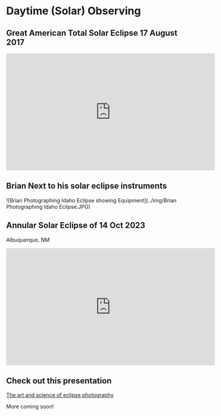 # Daytime (Solar) Observing


## Great American Total Solar Eclipse 17 August 2017 

<iframe width="560" height="315" src="https://www.youtube.com/embed/UA43Nw6DONY?si=d2KhoZ2vMdw1lJgy" title="YouTube video player" frameborder="0" allow="accelerometer; autoplay; clipboard-write; encrypted-media; gyroscope; picture-in-picture; web-share" allowfullscreen></iframe>

## Brian Next to his solar eclipse instruments

![Brian Photographing Idaho Eclipse showing Equipment](../img/Brian Photographing Idaho Eclipse.JPG)

## Annular Solar Eclipse of 14 Oct 2023

Albuquerque, NM


<iframe width="560" height="315" src="https://www.youtube.com/embed/6xMSi-Nru0g?si=LvVRgThxMXyPAV4B" title="YouTube video player" frameborder="0" allow="accelerometer; autoplay; clipboard-write; encrypted-media; gyroscope; picture-in-picture; web-share" allowfullscreen></iframe>


## Check out this presentation 

[The art and science of eclipse photography](https://www.dropbox.com/scl/fi/ase3ciztndtbipvc0od33/Solar-and-Lunar-Centerville-6-Feb-2024.pdf?rlkey=z6fs76b5o3aweoobuh7sks8ka&raw=1) 




More coming soon!
